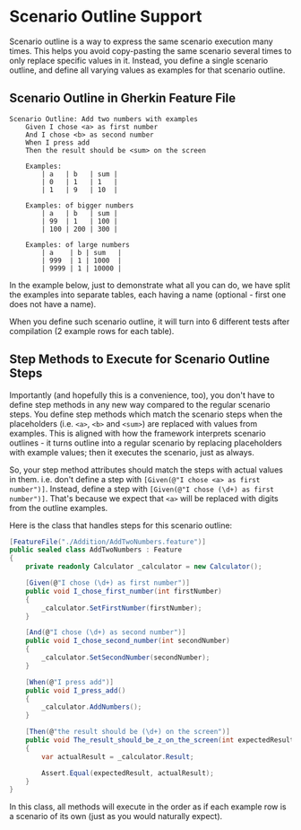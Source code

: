 # Scenario Outline Support

Scenario outline is a way to express the same scenario execution many times. This helps you avoid copy-pasting the same scenario several times to only replace specific values in it. Instead, you define a single scenario outline, and define all varying values as examples for that scenario outline.

## Scenario Outline in Gherkin Feature File

```Gherkin
Scenario Outline: Add two numbers with examples
	Given I chose <a> as first number
	And I chose <b> as second number
	When I press add
	Then the result should be <sum> on the screen

	Examples:
		| a   | b   | sum |
		| 0   | 1   | 1   |
		| 1   | 9   | 10  |

	Examples: of bigger numbers
		| a   | b   | sum |
		| 99  | 1   | 100 |
		| 100 | 200 | 300 |

	Examples: of large numbers
		| a    | b | sum   |
		| 999  | 1 | 1000  |
		| 9999 | 1 | 10000 |
```

In the example below, just to demonstrate what all you can do, we have split the examples into separate tables, each having a name (optional - first one does not have a name).

When you define such scenario outline, it will turn into 6 different tests after compilation (2 example rows for each table).

## Step Methods to Execute for Scenario Outline Steps

Importantly (and hopefully this is a convenience, too), you don't have to define step methods in any new way compared to the regular scenario steps. You define step methods which match the scenario steps when the placeholders (i.e. `<a>`, `<b>` and `<sum>`) are replaced with values from examples. This is aligned with how the framework interprets scenario outlines - it turns outline into a regular scenario by replacing placeholders with example values; then it executes the scenario, just as always.

So, your step method attributes should match the steps with actual values in them. i.e. don't define a step with `[Given(@"I chose <a> as first number")]`. Instead, define a step with `[Given(@"I chose (\d+) as first number")]`. That's because we expect that `<a>` will be replaced with digits from the outline examples.

Here is the class that handles steps for this scenario outline:

```C#
[FeatureFile("./Addition/AddTwoNumbers.feature")]
public sealed class AddTwoNumbers : Feature
{
    private readonly Calculator _calculator = new Calculator();

    [Given(@"I chose (\d+) as first number")]
    public void I_chose_first_number(int firstNumber)
    {
        _calculator.SetFirstNumber(firstNumber);
    }

    [And(@"I chose (\d+) as second number")]
    public void I_chose_second_number(int secondNumber)
    {
        _calculator.SetSecondNumber(secondNumber);
    }

    [When(@"I press add")]
    public void I_press_add()
    {
        _calculator.AddNumbers();
    }

    [Then(@"the result should be (\d+) on the screen")]
    public void The_result_should_be_z_on_the_screen(int expectedResult)
    {
        var actualResult = _calculator.Result;

        Assert.Equal(expectedResult, actualResult);
    }
}
```

In this class, all methods will execute in the order as if each example row is a scenario of its own (just as you would naturally expect).
